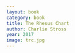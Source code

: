 ```yaml
---
layout: book
category: book
title: The Rhesus Chart
author: Charlie Stross
year: 2017
image: trc.jpg
---
```

